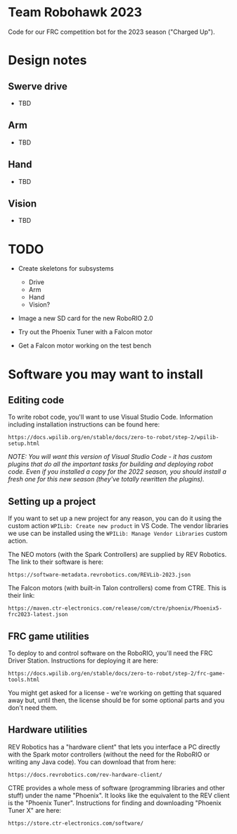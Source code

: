 # Team Robohawk 2023

Code for our FRC competition bot for the 2023 season ("Charged Up").


# Design notes

## Swerve drive

- TBD

## Arm

- TBD

## Hand

- TBD

## Vision

- TBD


# TODO

- Create skeletons for subsystems
    - Drive
    - Arm
    - Hand
    - Vision?

- Image a new SD card for the new RoboRIO 2.0

- Try out the Phoenix Tuner with a Falcon motor

- Get a Falcon motor working on the test bench


# Software you may want to install

## Editing code

To write robot code, you'll want to use Visual Studio Code. Information including installation instructions can be found here:

    https://docs.wpilib.org/en/stable/docs/zero-to-robot/step-2/wpilib-setup.html

_NOTE: You will want this version of Visual Studio Code - it has custom plugins that do all the important tasks for building and deploying robot code. Even if you installed a copy for the 2022 season, you should install a fresh one for this new season (they've totally rewritten the plugins)._

## Setting up a project

If you want to set up a new project for any reason, you can do it using the custom action ```WPILib: Create new product``` in VS Code. The vendor libraries we use can be installed using the ```WPILib: Manage Vendor Libraries``` custom action.

The NEO motors (with the Spark Controllers) are supplied by REV Robotics. The link to their software is here:

    https://software-metadata.revrobotics.com/REVLib-2023.json

The Falcon motors (with built-in Talon controllers) come from CTRE. This is their link:

    https://maven.ctr-electronics.com/release/com/ctre/phoenix/Phoenix5-frc2023-latest.json

## FRC game utilities

To deploy to and control software on the RoboRIO, you'll need the FRC Driver Station. Instructions for deploying it are here:

    https://docs.wpilib.org/en/stable/docs/zero-to-robot/step-2/frc-game-tools.html

You might get asked for a license - we're working on getting that squared away but, until then, the license should be for some optional parts and you don't need them.

## Hardware utilities

REV Robotics has a "hardware client" that lets you interface a PC directly with the Spark motor controllers (without the need for the RoboRIO or writing any Java code). You can download that from here:

    https://docs.revrobotics.com/rev-hardware-client/

CTRE provides a whole mess of software (programming libraries and other stuff) under the name "Phoenix". It looks like the equivalent to the REV client is the "Phoenix Tuner". Instructions for finding and downloading "Phoenix Tuner X" are here:

    https://store.ctr-electronics.com/software/
